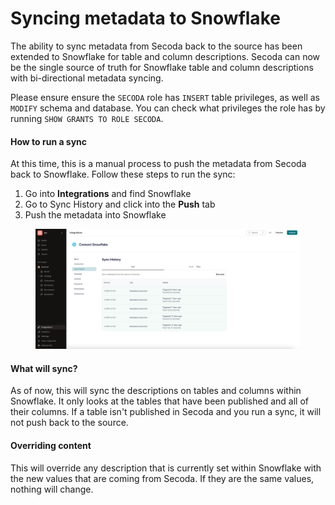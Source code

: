 # Syncing metadata to Snowflake

The ability to sync metadata from Secoda back to the source has been extended to Snowflake for table and column descriptions. Secoda can now be the single source of truth for Snowflake table and column descriptions with bi-directional metadata syncing.

Please ensure ensure the `SECODA` role has `INSERT` table privileges, as well as `MODIFY` schema and database. You can check what privileges the role has by running `SHOW GRANTS TO ROLE SECODA`.

#### How to run a sync

At this time, this is a manual process to push the metadata from Secoda back to Snowflake. Follow these steps to run the sync:

1. Go into **Integrations** and find Snowflake
2. Go to Sync History and click into the **Push** tab
3. Push the metadata into Snowflake

<figure><img src="../../../../.gitbook/assets/Screenshot 2023-07-24 at 2.43.51 PM.png" alt=""><figcaption></figcaption></figure>

#### What will sync?

As of now, this will sync the descriptions on tables and columns within Snowflake. It only looks at the tables that have been published and all of their columns. If a table isn't published in Secoda and you run a sync, it will not push back to the source.

#### Overriding content

This will override any description that is currently set within Snowflake with the new values that are coming from Secoda. If they are the same values, nothing will change.
